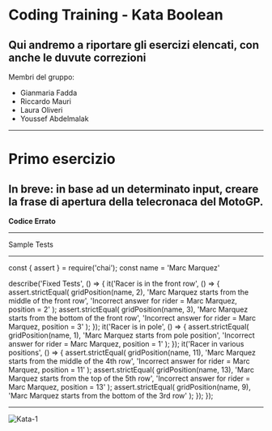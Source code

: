 <h1>Coding Training - Kata Boolean</h1>
<h2>Qui andremo a riportare gli esercizi elencati, con anche le duvute correzioni</h2>
<p>Membri del gruppo:</p>
<ul>
  <li>Gianmaria Fadda</li>
  <li>Riccardo Mauri</li>
  <li>Laura Oliveri</li>
  <li>Youssef Abdelmalak</li>
</ul>
<hr>
<h1>Primo esercizio</h1>
<h2>In breve: in base ad un determinato input, creare la frase di apertura della telecronaca del MotoGP.</h2>
<b>Codice Errato</b>
<hr>
<p>Sample Tests</p>
<hr>
<p>const { assert } = require('chai');
const name = 'Marc Marquez'

describe('Fixed Tests', () => {
  it('Racer is in the front row', () => {
    assert.strictEqual(
      gridPosition(name, 2),
      'Marc Marquez starts from the middle of the front row',
      'Incorrect answer for rider = Marc Marquez, position = 2'
    );
    assert.strictEqual(
      gridPosition(name, 3),
      'Marc Marquez starts from the bottom of the front row',
      'Incorrect answer for rider = Marc Marquez, position = 3'
    );
  });
  it('Racer is in pole', () => {
    assert.strictEqual(
      gridPosition(name, 1),
      'Marc Marquez starts from pole position',
      'Incorrect answer for rider = Marc Marquez, position = 1'
    );
  });
  it('Racer in various positions', () => {
    assert.strictEqual(
      gridPosition(name, 11),
      'Marc Marquez starts from the middle of the 4th row',
      'Incorrect answer for rider = Marc Marquez, position = 11'
    );
    assert.strictEqual(
      gridPosition(name, 13),
      'Marc Marquez starts from the top of the 5th row',
      'Incorrect answer for rider = Marc Marquez, position = 13'
    );
    assert.strictEqual(
      gridPosition(name, 9),
      'Marc Marquez starts from the bottom of the 3rd row'
    );
  });
});
</p>
<hr>
<img src="https://github.com/user-attachments/assets/9777256a-3345-4618-898d-22dc1b08a187" alt="Kata-1">
